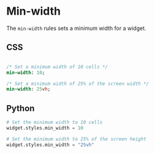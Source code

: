 # Min-width

The `min-width` rules sets a minimum width for a widget.

## CSS

```sass

/* Set a minimum width of 10 cells */
min-width: 10;

/* Set a minimum width of 25% of the screen width */
min-width: 25vh;
```

## Python

```python
# Set the minimum width to 10 cells
widget.styles.min_width = 10

# Set the minimum width to 25% of the screen height
widget.styles.min_width = "25vh"

```
